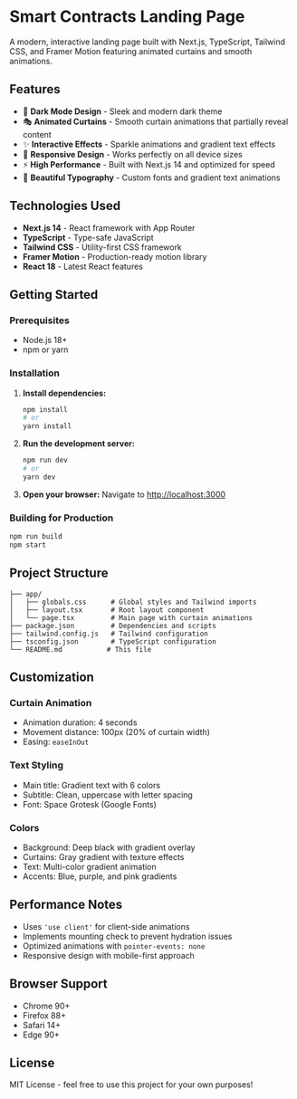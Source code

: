 # Smart Contracts Landing Page

A modern, interactive landing page built with Next.js, TypeScript, Tailwind CSS, and Framer Motion featuring animated curtains and smooth animations.

## Features

- 🌙 **Dark Mode Design** - Sleek and modern dark theme
- 🎭 **Animated Curtains** - Smooth curtain animations that partially reveal content
- ✨ **Interactive Effects** - Sparkle animations and gradient text effects
- 📱 **Responsive Design** - Works perfectly on all device sizes
- ⚡ **High Performance** - Built with Next.js 14 and optimized for speed
- 🎨 **Beautiful Typography** - Custom fonts and gradient text animations

## Technologies Used

- **Next.js 14** - React framework with App Router
- **TypeScript** - Type-safe JavaScript
- **Tailwind CSS** - Utility-first CSS framework
- **Framer Motion** - Production-ready motion library
- **React 18** - Latest React features

## Getting Started

### Prerequisites

- Node.js 18+ 
- npm or yarn

### Installation

1. **Install dependencies:**
   ```bash
   npm install
   # or
   yarn install
   ```

2. **Run the development server:**
   ```bash
   npm run dev
   # or
   yarn dev
   ```

3. **Open your browser:**
   Navigate to [http://localhost:3000](http://localhost:3000)

### Building for Production

```bash
npm run build
npm start
```

## Project Structure

```
├── app/
│   ├── globals.css      # Global styles and Tailwind imports
│   ├── layout.tsx       # Root layout component
│   └── page.tsx         # Main page with curtain animations
├── package.json         # Dependencies and scripts
├── tailwind.config.js   # Tailwind configuration
├── tsconfig.json        # TypeScript configuration
└── README.md           # This file
```

## Customization

### Curtain Animation
- Animation duration: 4 seconds
- Movement distance: 100px (20% of curtain width)
- Easing: `easeInOut`

### Text Styling
- Main title: Gradient text with 6 colors
- Subtitle: Clean, uppercase with letter spacing
- Font: Space Grotesk (Google Fonts)

### Colors
- Background: Deep black with gradient overlay
- Curtains: Gray gradient with texture effects
- Text: Multi-color gradient animation
- Accents: Blue, purple, and pink gradients

## Performance Notes

- Uses `'use client'` for client-side animations
- Implements mounting check to prevent hydration issues
- Optimized animations with `pointer-events: none`
- Responsive design with mobile-first approach

## Browser Support

- Chrome 90+
- Firefox 88+
- Safari 14+
- Edge 90+

## License

MIT License - feel free to use this project for your own purposes! 